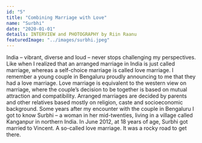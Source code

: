 ```yaml
---
id: "5"
title: "Combining Marriage with Love"
name: "Surbhi"
date: "2020-01-01"
details: INTERVIEW and PHOTOGRAPHY by Riin Raanu
featuredImage: "../images/surbhi.jpeg"
---
```


India – vibrant, diverse and loud – never stops challenging my perspectives. Like when I realized that an arranged marriage in India is just called marriage, whereas a self-choice marriage is called love marriage. I remember a young couple in Bengaluru proudly announcing to me that they had a love marriage. Love marriage is equivalent to the western view on marriage, where the couple’s decision to be together is based on mutual attraction and compatibility. Arranged marriages are decided by parents and other relatives based mostly on religion, caste and socioeconomic background.
Some years after my encounter with the couple in Bengaluru I got to know Surbhi – a woman in her mid-twenties, living in a village called Kanganpur in northern India. In June 2012, at 18 years of age, Surbhi got married to Vincent. A so-called love marriage. It was a rocky road to get there.